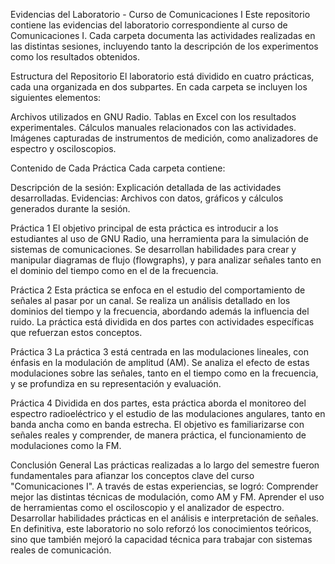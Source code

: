 Evidencias del Laboratorio - Curso de Comunicaciones I
Este repositorio contiene las evidencias del laboratorio correspondiente al curso de Comunicaciones I. Cada carpeta documenta las actividades realizadas en las distintas sesiones, incluyendo tanto la descripción de los experimentos como los resultados obtenidos.

Estructura del Repositorio
El laboratorio está dividido en cuatro prácticas, cada una organizada en dos subpartes. En cada carpeta se incluyen los siguientes elementos:

Archivos utilizados en GNU Radio.
Tablas en Excel con los resultados experimentales.
Cálculos manuales relacionados con las actividades.
Imágenes capturadas de instrumentos de medición, como analizadores de espectro y osciloscopios.

Contenido de Cada Práctica
Cada carpeta contiene:

Descripción de la sesión: Explicación detallada de las actividades desarrolladas.
Evidencias: Archivos con datos, gráficos y cálculos generados durante la sesión.

Práctica 1
El objetivo principal de esta práctica es introducir a los estudiantes al uso de GNU Radio, una herramienta para la simulación de sistemas de comunicaciones. Se desarrollan habilidades para crear y manipular diagramas de flujo (flowgraphs), y para analizar señales tanto en el dominio del tiempo como en el de la frecuencia.

Práctica 2
Esta práctica se enfoca en el estudio del comportamiento de señales al pasar por un canal. Se realiza un análisis detallado en los dominios del tiempo y la frecuencia, abordando además la influencia del ruido. La práctica está dividida en dos partes con actividades específicas que refuerzan estos conceptos.

Práctica 3
La práctica 3 está centrada en las modulaciones lineales, con énfasis en la modulación de amplitud (AM). Se analiza el efecto de estas modulaciones sobre las señales, tanto en el tiempo como en la frecuencia, y se profundiza en su representación y evaluación.

Práctica 4
Dividida en dos partes, esta práctica aborda el monitoreo del espectro radioeléctrico y el estudio de las modulaciones angulares, tanto en banda ancha como en banda estrecha. El objetivo es familiarizarse con señales reales y comprender, de manera práctica, el funcionamiento de modulaciones como la FM.

Conclusión General
Las prácticas realizadas a lo largo del semestre fueron fundamentales para afianzar los conceptos clave del curso "Comunicaciones I". A través de estas experiencias, se logró:
Comprender mejor las distintas técnicas de modulación, como AM y FM.
Aprender el uso de herramientas como el osciloscopio y el analizador de espectro.
Desarrollar habilidades prácticas en el análisis e interpretación de señales.
En definitiva, este laboratorio no solo reforzó los conocimientos teóricos, sino que también mejoró la capacidad técnica para trabajar con sistemas reales de comunicación.
